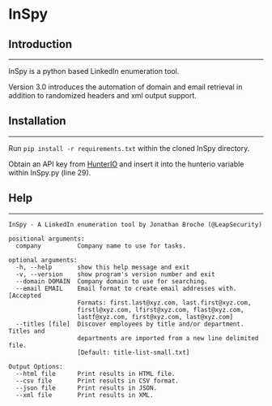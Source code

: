 # InSpy

## Introduction
-----

InSpy is a python based LinkedIn enumeration tool.

Version 3.0 introduces the automation of domain and email retrieval in addition to randomized headers and xml output support.

## Installation
-----

Run `pip install -r requirements.txt` within the cloned InSpy directory.

Obtain an API key from [HunterIO](https://hunter.io/) and insert it into the hunterio variable within InSpy.py (line 29).

## Help
-----

```
InSpy - A LinkedIn enumeration tool by Jonathan Broche (@LeapSecurity)

positional arguments:
  company          Company name to use for tasks.

optional arguments:
  -h, --help       show this help message and exit
  -v, --version    show program's version number and exit
  --domain DOMAIN  Company domain to use for searching.
  --email EMAIL    Email format to create email addresses with. [Accepted
                   Formats: first.last@xyz.com, last.first@xyz.com,
                   firstl@xyz.com, lfirst@xyz.com, flast@xyz.com,
                   lastf@xyz.com, first@xyz.com, last@xyz.com]
  --titles [file]  Discover employees by title and/or department. Titles and
                   departments are imported from a new line delimited file.
                   [Default: title-list-small.txt]

Output Options:
  --html file      Print results in HTML file.
  --csv file       Print results in CSV format.
  --json file      Print results in JSON.
  --xml file       Print results in XML.
```
